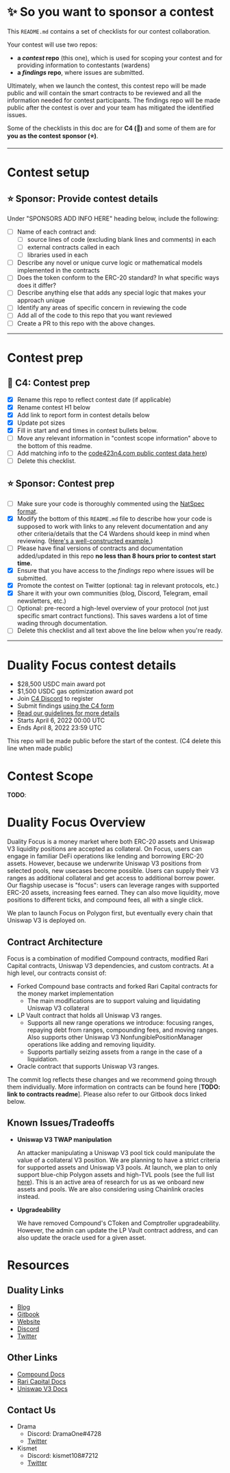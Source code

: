 # ✨ So you want to sponsor a contest

This `README.md` contains a set of checklists for our contest collaboration.

Your contest will use two repos: 
- **a _contest_ repo** (this one), which is used for scoping your contest and for providing information to contestants (wardens)
- **a _findings_ repo**, where issues are submitted. 

Ultimately, when we launch the contest, this contest repo will be made public and will contain the smart contracts to be reviewed and all the information needed for contest participants. The findings repo will be made public after the contest is over and your team has mitigated the identified issues.

Some of the checklists in this doc are for **C4 (🐺)** and some of them are for **you as the contest sponsor (⭐️)**.

---

# Contest setup

## ⭐️ Sponsor: Provide contest details

Under "SPONSORS ADD INFO HERE" heading below, include the following:

- [ ] Name of each contract and:
  - [ ] source lines of code (excluding blank lines and comments) in each
  - [ ] external contracts called in each
  - [ ] libraries used in each
- [ ] Describe any novel or unique curve logic or mathematical models implemented in the contracts
- [ ] Does the token conform to the ERC-20 standard? In what specific ways does it differ?
- [ ] Describe anything else that adds any special logic that makes your approach unique
- [ ] Identify any areas of specific concern in reviewing the code
- [ ] Add all of the code to this repo that you want reviewed
- [ ] Create a PR to this repo with the above changes.

---

# Contest prep

## 🐺 C4: Contest prep
- [X] Rename this repo to reflect contest date (if applicable)
- [X] Rename contest H1 below
- [X] Add link to report form in contest details below
- [X] Update pot sizes
- [X] Fill in start and end times in contest bullets below.
- [ ] Move any relevant information in "contest scope information" above to the bottom of this readme.
- [ ] Add matching info to the [code423n4.com public contest data here](https://github.com/code-423n4/code423n4.com/blob/main/_data/contests/contests.csv))
- [ ] Delete this checklist.

## ⭐️ Sponsor: Contest prep
- [ ] Make sure your code is thoroughly commented using the [NatSpec format](https://docs.soliditylang.org/en/v0.5.10/natspec-format.html#natspec-format).
- [X] Modify the bottom of this `README.md` file to describe how your code is supposed to work with links to any relevent documentation and any other criteria/details that the C4 Wardens should keep in mind when reviewing. ([Here's a well-constructed example.](https://github.com/code-423n4/2021-06-gro/blob/main/README.md))
- [ ] Please have final versions of contracts and documentation added/updated in this repo **no less than 8 hours prior to contest start time.**
- [X] Ensure that you have access to the _findings_ repo where issues will be submitted.
- [X] Promote the contest on Twitter (optional: tag in relevant protocols, etc.)
- [X] Share it with your own communities (blog, Discord, Telegram, email newsletters, etc.)
- [ ] Optional: pre-record a high-level overview of your protocol (not just specific smart contract functions). This saves wardens a lot of time wading through documentation.
- [ ] Delete this checklist and all text above the line below when you're ready.

---

# Duality Focus contest details
- $28,500 USDC main award pot
- $1,500 USDC gas optimization award pot
- Join [C4 Discord](https://discord.gg/code4rena) to register
- Submit findings [using the C4 form](https://code4rena.com/contests/2022-04-duality-focus-contest/submit)
- [Read our guidelines for more details](https://docs.code4rena.com/roles/wardens)
- Starts April 6, 2022 00:00 UTC
- Ends April 8, 2022 23:59 UTC

This repo will be made public before the start of the contest. (C4 delete this line when made public)

# Contest Scope
**TODO**:


# Duality Focus Overview
Duality Focus is a money market where both ERC-20 assets and Uniswap V3 liquidity positions are accepted as collateral. On Focus, users can engage in familiar DeFi operations like lending and borrowing ERC-20 assets. However, because we underwrite Uniswap V3 positions from selected pools, new usecases become possible. Users can supply their V3 ranges as additional collateral and get access to additional borrow power. Our flagship usecase is "focus": users can leverage ranges with supported ERC-20 assets, increasing fees earned. They can also move liquidity, move positions to different ticks, and compound fees, all with a single click.

We plan to launch Focus on Polygon first, but eventually every chain that Uniswap V3 is deployed on. 

## Contract Architecture
Focus is a combination of modified Compound contracts, modified Rari Capital contracts, Uniswap V3 dependencies, and custom contracts.
At a high level, our contracts consist of:
- Forked Compound base contracts and forked Rari Capital contracts for the money market implementation
  - The main modifications are to support valuing and liquidating Uniswap V3 collateral
- LP Vault contract that holds all Uniswap V3 ranges. 
  - Supports all new range operations we introduce: focusing ranges, repaying debt from ranges, compounding fees, and moving ranges. Also supports other Uniswap V3 NonfungiblePositionManager operations like adding and removing liquidity. 
  - Supports partially seizing assets from a range in the case of a liquidation.
- Oracle contract that supports Uniswap V3 ranges.

The commit log reflects these changes and we recommend going through them individually. More information on contracts can be found here [**TODO: link to contracts readme**]. Please also refer to our Gitbook docs linked below.

## Known Issues/Tradeoffs
- **Uniswap V3 TWAP manipulation**

  An attacker manipulating a Uniswap V3 pool tick could manipulate the value of a collateral V3 position. We are planning to have a strict criteria for supported assets and Uniswap V3 pools. At launch, we plan to only support blue-chip Polygon assets and high-TVL pools (see the full list [here](https://dualitylabs.gitbook.io/duality/duality-focus/supported-assets-pools)). This is an active area of research for us as we onboard new assets and pools. We are also considering using Chainlink oracles instead.

- **Upgradeability**

  We have removed Compound's CToken and Comptroller upgradeability. However, the admin can update the LP Vault contract address, and can also update the oracle used for a given asset.

# Resources
## Duality Links
- [Blog](https://mirror.xyz/0x426D702b3ECc4a2f50E575413f20642bbDB8965e)
- [Gitbook](https://dualitylabs.gitbook.io/duality/)
- [Website](https://www.dualityfi.xyz/)
- [Discord](discord.gg/nDRCdF6Bnc)
- [Twitter](https://twitter.com/DualityFi)
## Other Links
- [Compound Docs](https://compound.finance/docs)
- [Rari Capital Docs](https://docs.rari.capital/)
- [Uniswap V3 Docs](https://docs.uniswap.org/protocol/reference/smart-contracts)
## Contact Us
- Drama
  - Discord: DramaOne#4728
  - [Twitter](https://twitter.com/0xdramaone)
- Kismet 
  - Discord: kismet108#7212
  - [Twitter](https://twitter.com/kismet108)
